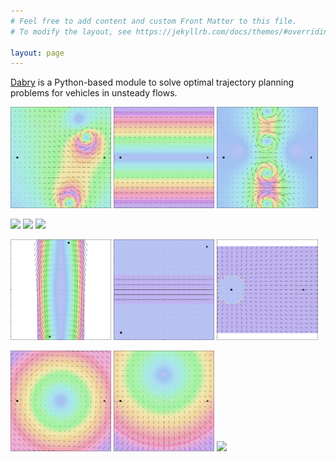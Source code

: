 ```yaml
---
# Feel free to add content and custom Front Matter to this file.
# To modify the layout, see https://jekyllrb.com/docs/themes/#overriding-theme-defaults

layout: page    
---
```


[Dabry](https://github.com/bschnitzler/dabry) is a Python-based module to solve optimal trajectory planning problems
for vehicles in unsteady flows.


[<img src="assets/gifs/cropped/3vor.gif" style="width: 32%;">](analytical#3vor)
[<img src="assets/gifs/cropped/linear.gif" style="width: 32%;">](analytical#linear)
[<img src="assets/gifs/cropped/4vor.gif" style="width: 32%;">](analytical#4vor)

[<img src="assets/gifs/cropped/movor.gif" style="width: 32%;">](analytical#movor)
[<img src="assets/gifs/cropped/movors.gif" style="width: 32%;">](analytical#movors)
[<img src="assets/gifs/cropped/sanjuan-dublin-ortho-tv.gif" style="width: 32%;">](analytical#sanjuan-dublin-ortho-tv)

[<img src="assets/gifs/cropped/chertovskih2020.gif" style="width: 32%;">](analytical#chertovskih2020)
[<img src="assets/gifs/cropped/band.gif" style="width: 32%;">](analytical#band)
[<img src="assets/gifs/cropped/trap.gif" style="width: 32%;">](analytical#trap)

[<img src="assets/gifs/cropped/big_rankine.gif" style="width: 32%;">](analytical#big_rankine)
[<img src="assets/gifs/cropped/pointsym-techy2011.gif" style="width: 32%;">](analytical#pointsym-techy2011)
[<img src="assets/gifs/cropped/lva.gif" style="width: 32%;">](analytical#lva)